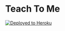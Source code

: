 # Teach To Me

[![Deployed to Heroku](https://www.herokucdn.com/deploy/button.png)](https://teach2me.herokuapp.com/)
